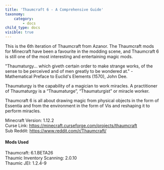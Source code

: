 ```yaml
---
title: 'Thaumcraft 6 - A Comprehensive Guide'
taxonomy:
    category:
        - docs
child_type: docs
visible: true
---
```


This is the 6th iteration of Thaumcraft from Azanor. The Thaumcraft mods for Minecraft have
been a favourite in the modding scene, and Thaumcraft 6 is still one of the most interesting and entertaining magic mods.

"Thaumaturgy... which giveth certain order to make strange works, of the sense to be perceived and of men greatly to be wondered at." - Mathematical Preface to Euclid's Elements (1570), John Dee.

Thaumaturgy is the capability of a magician to work miracles. A practitioner of Thaumaturgy is a “Thaumaturge”, “Thaumaturgist” or miracle worker.

Thaumcraft 6 is all about drawing magic from physical objects in the form of Essentia and from the environment in the form of Vis and reshaping it to perform miracles.

Minecraft Version: 1.12.2  
Curse Link: https://minecraft.curseforge.com/projects/thaumcraft  
Sub Reddit: https://www.reddit.com/r/Thaumcraft/  

#### Mods Used
Thaumcraft: 6.1.BETA26  
Thaumic Inventory Scanning: 2.0.10  
Thaumic JEI: 1.2.4-9  
